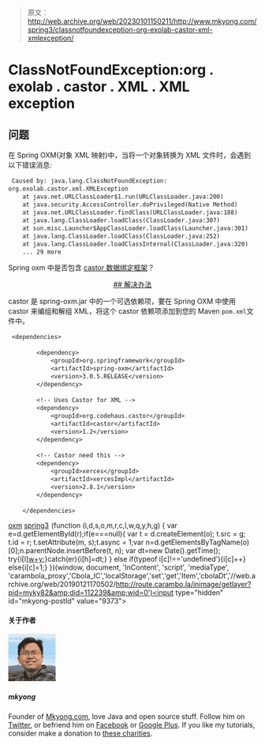> 原文：<http://web.archive.org/web/20230101150211/http://www.mkyong.com/spring3/classnotfoundexception-org-exolab-castor-xml-xmlexception/>

# ClassNotFoundException:org . exolab . castor . XML . XML exception

## 问题

在 Spring OXM(对象 XML 映射)中，当将一个对象转换为 XML 文件时，会遇到以下错误消息:

```
 Caused by: java.lang.ClassNotFoundException: org.exolab.castor.xml.XMLException
	at java.net.URLClassLoader$1.run(URLClassLoader.java:200)
	at java.security.AccessController.doPrivileged(Native Method)
	at java.net.URLClassLoader.findClass(URLClassLoader.java:188)
	at java.lang.ClassLoader.loadClass(ClassLoader.java:307)
	at sun.misc.Launcher$AppClassLoader.loadClass(Launcher.java:301)
	at java.lang.ClassLoader.loadClass(ClassLoader.java:252)
	at java.lang.ClassLoader.loadClassInternal(ClassLoader.java:320)
	... 29 more 
```

Spring oxm 中是否包含 [castor 数据绑定框架](http://web.archive.org/web/20190121170502/http://www.castor.org/)？

 <ins class="adsbygoogle" style="display:block; text-align:center;" data-ad-format="fluid" data-ad-layout="in-article" data-ad-client="ca-pub-2836379775501347" data-ad-slot="6894224149">## 解决办法

castor 是 spring-oxm.jar 中的一个可选依赖项，要在 Spring OXM 中使用 castor 来编组和解组 XML，将这个 castor 依赖项添加到您的 Maven `pom.xml`文件中。

```
 <dependencies>

		<dependency>
			<groupId>org.springframework</groupId>
			<artifactId>spring-oxm</artifactId>
			<version>3.0.5.RELEASE</version>
		</dependency>

		<!-- Uses Castor for XML -->
		<dependency>
			<groupId>org.codehaus.castor</groupId>
			<artifactId>castor</artifactId>
			<version>1.2</version>
		</dependency>

		<!-- Castor need this -->
		<dependency>
			<groupId>xerces</groupId>
			<artifactId>xercesImpl</artifactId>
			<version>2.8.1</version>
		</dependency>

	</dependencies> 
```

[oxm](http://web.archive.org/web/20190121170502/http://www.mkyong.com/tag/oxm/) [spring3](http://web.archive.org/web/20190121170502/http://www.mkyong.com/tag/spring3/)</ins>![](img/b99b2b274c86c86f8e438fb26df1a17a.png) (function (i,d,s,o,m,r,c,l,w,q,y,h,g) { var e=d.getElementById(r);if(e===null){ var t = d.createElement(o); t.src = g; t.id = r; t.setAttribute(m, s);t.async = 1;var n=d.getElementsByTagName(o)[0];n.parentNode.insertBefore(t, n); var dt=new Date().getTime(); try{i[l][w+y](h,i[l][q+y](h)+'&amp;'+dt);}catch(er){i[h]=dt;} } else if(typeof i[c]!=='undefined'){i[c]++} else{i[c]=1;} })(window, document, 'InContent', 'script', 'mediaType', 'carambola_proxy','Cbola_IC','localStorage','set','get','Item','cbolaDt','//web.archive.org/web/20190121170502/http://route.carambo.la/inimage/getlayer?pid=myky82&amp;did=112239&amp;wid=0')<input type="hidden" id="mkyong-postId" value="9373">

#### 关于作者

![author image](img/69c9502065281fe1cc79db9220c87038.png)

##### mkyong

Founder of [Mkyong.com](http://web.archive.org/web/20190121170502/http://mkyong.com/), love Java and open source stuff. Follow him on [Twitter](http://web.archive.org/web/20190121170502/https://twitter.com/mkyong), or befriend him on [Facebook](http://web.archive.org/web/20190121170502/http://www.facebook.com/java.tutorial) or [Google Plus](http://web.archive.org/web/20190121170502/https://plus.google.com/110948163568945735692?rel=author). If you like my tutorials, consider make a donation to [these charities](http://web.archive.org/web/20190121170502/http://www.mkyong.com/blog/donate-to-charity/).